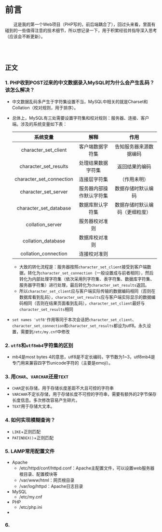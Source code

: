 # 前言

&ensp;&ensp;&ensp;&ensp;这是我的第一个Web项目（PHP写的，前后端耦合了），回过头来看，里面有碰到的一些值得注意的技术细节，所以想记录一下，用于积累经验并指导深入思考（应该会不断更新）。



<br />

<br />

## 正文

### 1. PHP收到POST过来的中文数据录入MySQL时为什么会产生乱码？该怎么解决？

- 中文数据乱码多产生于字符集设置不当，MySQL中相关的就是Charset和Collation（校对规则，用于排序）。

- 总体上，MySQL有三处需要设置字符集和校对规则：服务器、连接、客户端。涉及的系统变量如下表：

  |         系统变量         |           解释           |              作用              |
  | :----------------------: | :----------------------: | :----------------------------: |
  |   character_set_client   |     客户端数据字符集     |     告知服务器来源数据编码     |
  |  character_set_results   |    处理结果数据字符集    |         返回结果的编码         |
  | character_set_connection |       连接层字符集       |          （作用未明）          |
  |   character_set_server   | 服务器内部操作默认字符集 |       数据存储时默认编码       |
  |  character_set_database  |     数据库默认字符集     | 数据存储时默认编码（更细粒度） |
  |     collation_server     |      服务器校对准则      |                                |
  |    collation_database    |      数据库校对准则      |                                |
  |   collation_connection   |       连接校对准则       |                                |

  - 大致的转化流程是：服务器按照`character_set_client`接受到客户端数据，转化为`character_set_connection`（一般设置成与前者相同），然后转化为内部处理字符集（依次采用列字符集、表字符集、数据库字符集、服务器字符集）进行处理，最后转化为`character_set_results`返回。
  - 所以`character_set_client`应与客户端实际传输的数据编码相同（否则在数据库看到乱码），`character_set_results`应与客户端实际显示的数据编码相同（否则在结果页面看到乱码），`character_set_client`最好与`character_set_results`相同

- `set names 'utf8'`作用等同于本次会话把`character_set_client`、`character_set_connection`和`character_set_results`都设为utf8。永久设置，需要到`/etc/my.cnf`中修改

### 2. `utf8`和`utf8mb4`字符集的区别

- mb4是most bytes 4的意思，utf8是不定长编码，字节数为1~3，utf8mb4是专门用来兼容四字节unicode字符的（主要是emoji）。

### 3. 用`CHAR`、`VARCHAR`还是`TEXT`

- `CHAR`定长存储，用于存储长度差距不大且可控的字符串
- `VARCHAR`不定长存储，用于存储长度不可控的字符串，需要有额外的2字节保存长度信息。多次修改容易产生碎片。
- `TEXT`用于存储大文本。

### 4. 如何实现模糊查询？

- `LIKE`+正则匹配
- `PATINDEX()`+正则匹配

### 5. LAMP常用配置文件

- Apache
  - /etc/httpd/conf/httpd.conf：Apache主配置文件，可以设置web服务器根目录、配置模块等
  - /var/www/html：网页根目录
  - /var/log/httpd：Apache日志目录
- MySQL
  - /etc/my.cnf
- PHP
  - /etc/php.ini
- 

### 6. 

